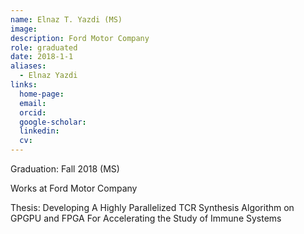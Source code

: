 ```yaml
---
name: Elnaz T. Yazdi (MS)
image: 
description: Ford Motor Company
role: graduated
date: 2018-1-1
aliases:
  - Elnaz Yazdi
links:
  home-page: 
  email: 
  orcid: 
  google-scholar: 
  linkedin: 
  cv: 
---
```


Graduation: Fall 2018 (MS)

Works at Ford Motor Company

Thesis: Developing A Highly Parallelized TCR Synthesis Algorithm on GPGPU and FPGA For Accelerating the Study of Immune Systems